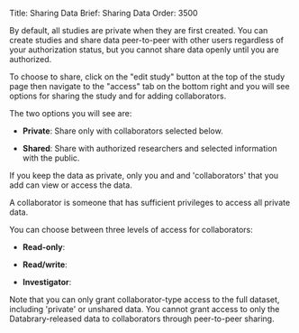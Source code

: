 Title: Sharing Data
Brief: Sharing Data
Order: 3500

By default, all studies are private when they are first created.
You can create studies and share data peer-to-peer with other users regardless of your authorization status, but you cannot share data openly until you are authorized.

To choose to share, click on the "edit study" button at the top of the study page then navigate to the "access" tab on the bottom right and you will see options for sharing the study and for adding collaborators.

The two options you will see are: 

- **Private**: Share only with collaborators selected below.

- **Shared**: Share with authorized researchers and selected information with the public.

If you keep the data as private, only you and and 'collaborators' that you add can view or access the data.

A collaborator is someone that has sufficient privileges to access all private data.

You can choose between three levels of access for collaborators:
 
- **Read-only**: 

- **Read/write**:

- **Investigator**: 

Note that you can only grant collaborator-type access to the full dataset, including 'private' or unshared data.
You cannot grant access to only the Databrary-released data to collaborators through peer-to-peer sharing.

